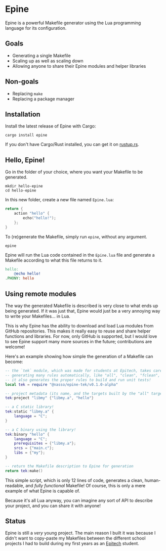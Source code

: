 # Epine

Epine is a powerful Makefile generator using the Lua programming language for
its configuration.

## Goals

- Generating a single Makefile
- Scaling up as well as scaling down
- Allowing anyone to share their Epine modules and helper libraries

## Non-goals

- Replacing `make`
- Replacing a package manager

## Installation

Install the latest release of Epine with Cargo:

```
cargo install epine
```

If you don't have Cargo/Rust installed, you can get it on
[rustup.rs](https://rustup.rs).

## Hello, Epine!

Go in the folder of your choice, where you want your Makefile to be generated.

```
mkdir hello-epine
cd hello-epine
```

In this new folder, create a new file named `Epine.lua`:

```lua
return {
    action "hello" {
        echo("hello!");
    };
}
```

To (re)generate the Makefile, simply run `epine`, without any argument.

```
epine
```

Epine will run the Lua code contained in the `Epine.lua` file and generate a
Makefile according to what this file returns to it.

```Makefile
hello:
    @echo hello!
.PHONY: hello
```

## Using remote modules

The way the generated Makefile is described is very close to what ends up being
generated. If it was just that, Epine would just be a very annoying way to write
your Makefiles... in Lua.

This is why Epine has the ability to download and load Lua modules from GitHub
repositories. This makes it really easy to reuse and share helper functions and
libraries. For now, only GitHub is supported, but I would love to see Epine
support many more sources in the future; contributions are welcome!

Here's an example showing how simple the generation of a Makefile can become:

```lua
-- the `tek` module, which was made for students at Epitech, takes care of
-- generating many rules automatically, like "all", "clean", "fclean", etc...
-- it also generates the proper rules to build and run unit tests!
local tek = require "@nasso/epine-tek/v0.1.0-alpha"

-- project metadata (its name, and the targets built by the "all" target)
tek:project "libmy" {"libmy.a", "hello"}

-- a C static library!
tek:static "libmy.a" {
    language = "C";
}

-- a C binary using the library!
tek:binary "hello" {
    language = "C";
    prerequisites = {"libmy.a"};
    srcs = {"main.c"};
    libs = {"my"};
}

-- return the Makefile description to Epine for generation
return tek:make()
```

This simple script, which is only 12 lines of code, generates a clean,
human-readable, and *fully functional* Makefile! Of course, this is only a mere
example of what Epine is capable of.

Because it's all Lua anyway, you can imagine any sort of API to describe your
project, and you can share it with anyone!

## Status

Epine is still a *very* young project. The main reason I built it was because I
didn't want to copy-paste my Makefiles between the different school projects I
had to build during my first years as an [Epitech] student.

[Epitech]: https://epitech.eu
